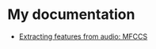 # My documentation

- [Extracting features from audio: MFCCS](https://alessandrocorsini.github.io/docs/mfccs.html)
